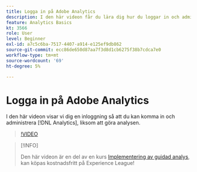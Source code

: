 ```yaml
---
title: Logga in på Adobe Analytics
description: I den här videon får du lära dig hur du loggar in och administrerar Analytics och påbörjar analysen.
feature: Analytics Basics
kt: 3566
role: User
level: Beginner
exl-id: a7c5c6ba-7517-4407-a914-e125ef9db862
source-git-commit: ecc86de650d87aa7f3d8d1cb6275f38b7cdca7e0
workflow-type: tm+mt
source-wordcount: '69'
ht-degree: 5%

---
```


# Logga in på Adobe Analytics

I den här videon visar vi dig en inloggning så att du kan komma in och administrera [!DNL Analytics], liksom att göra analysen.

>[!VIDEO](https://video.tv.adobe.com/v/28771/?quality=12&learn=on)

>[!INFO]
>
> Den här videon är en del av en kurs [Implementering av guidad analys](https://experienceleague.adobe.com/?recommended=Analytics-D-1-2019.1), kan köpas kostnadsfritt på Experience League!
